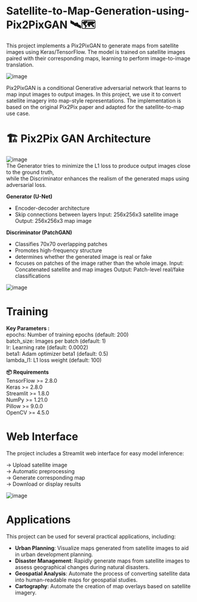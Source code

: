 # Satellite-to-Map-Generation-using-Pix2PixGAN 🛰️🗺️
This project implements a Pix2PixGAN to generate maps from satellite images using Keras/TensorFlow. The model is trained on satellite images paired with their corresponding maps, learning to perform image-to-image translation.

![image](https://github.com/user-attachments/assets/bd3026d5-59ca-4752-8fcb-ecfd7eab47e3)  

Pix2PixGAN is a conditional Generative adversarial network that learns to map input images to output images. In this project, we use it to convert satellite imagery into map-style representations. The implementation is based on the original Pix2Pix paper and adapted for the satellite-to-map use case.

# 🏗️ Pix2Pix GAN Architecture

![image](https://github.com/user-attachments/assets/9006f37e-d009-4bdf-9991-b65d7cc8737f)  
The Generator tries to minimize the L1 loss to produce output images close to the ground truth,  
while the Discriminator enhances the realism of the generated maps using adversarial loss.   

**Generator (U-Net)**
- Encoder-decoder architecture
- Skip connections between layers
Input: 256x256x3 satellite image
Output: 256x256x3 map image

**Discriminator (PatchGAN)**
- Classifies 70x70 overlapping patches
- Promotes high-frequency structure
- determines whether the generated image is real or fake
-  focuses on patches of the image rather than the whole image.
Input: Concatenated satellite and map images
Output: Patch-level real/fake classifications

![image](https://github.com/user-attachments/assets/12c7c327-92e2-49ae-9c99-ee5c2cfeefab)



# Training 

**Key Parameters :**  
epochs: Number of training epochs (default: 200)  
batch_size: Images per batch (default: 1)  
lr: Learning rate (default: 0.0002)  
beta1: Adam optimizer beta1 (default: 0.5)  
lambda_l1: L1 loss weight (default: 100)  


**📦 Requirements**  
TensorFlow >= 2.8.0  
Keras >= 2.8.0  
Streamlit >= 1.8.0  
NumPy >= 1.21.0  
Pillow >= 9.0.0  
OpenCV >= 4.5.0  


# Web Interface
The project includes a Streamlit web interface for easy model inference:

-> Upload satellite image  
-> Automatic preprocessing   
-> Generate corresponding map   
-> Download or display results  

![image](https://github.com/user-attachments/assets/52d27030-7267-49d7-9f5b-50ed7f4cedcd)

# Applications
This project can be used for several practical applications, including:  

- **Urban Planning**: Visualize maps generated from satellite images to aid in urban development planning.  
- **Disaster Management**: Rapidly generate maps from satellite images to assess geographical changes during natural disasters.  
- **Geospatial Analysis**: Automate the process of converting satellite data into human-readable maps for geospatial studies.  
- **Cartography**: Automate the creation of map overlays based on satellite imagery.

